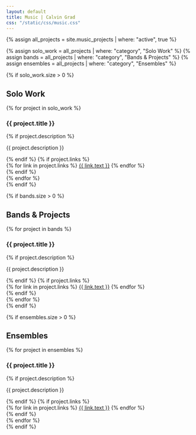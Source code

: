 ```yaml
---
layout: default
title: Music | Calvin Grad
css: "/static/css/music.css"
---
```


<div class="music-container">
  {% assign all_projects = site.music_projects | where: "active", true %}
  
  {% assign solo_work = all_projects | where: "category", "Solo Work" %}
  {% assign bands = all_projects | where: "category", "Bands & Projects" %}
  {% assign ensembles = all_projects | where: "category", "Ensembles" %}

  {% if solo_work.size > 0 %}
  <section class="project">
    <h2>Solo Work</h2>
    {% for project in solo_work %}
      <div class="project-tile" data-category="{{ project.category }}">
        <div class="project-info">
          <h3>{{ project.title }}</h3>
          {% if project.description %}
            <p>{{ project.description }}</p>
          {% endif %}
          {% if project.links %}
            <div class="project-links">
              {% for link in project.links %}
                <a href="{{ link.url }}" target="_blank" class="music-link">{{ link.text }}</a>
              {% endfor %}
            </div>
          {% endif %}
        </div>
      </div>
    {% endfor %}
  </section>
  {% endif %}

  {% if bands.size > 0 %}
  <section class="project">
    <h2>Bands & Projects</h2>
    {% for project in bands %}
      <div class="project-tile" data-category="{{ project.category }}">
        <div class="project-info">
          <h3>{{ project.title }}</h3>
          {% if project.description %}
            <p>{{ project.description }}</p>
          {% endif %}
          {% if project.links %}
            <div class="project-links">
              {% for link in project.links %}
                <a href="{{ link.url }}" class="music-link">{{ link.text }}</a>
              {% endfor %}
            </div>
          {% endif %}
        </div>
      </div>
    {% endfor %}
  </section>
  {% endif %}

  {% if ensembles.size > 0 %}
  <section class="project">
    <h2>Ensembles</h2>
    {% for project in ensembles %}
      <div class="project-tile" data-category="{{ project.category }}">
        <div class="project-info">
          <h3>{{ project.title }}</h3>
          {% if project.description %}
            <p>{{ project.description }}</p>
          {% endif %}
          {% if project.links %}
            <div class="project-links">
              {% for link in project.links %}
                <a href="{{ link.url }}" class="music-link">{{ link.text }}</a>
              {% endfor %}
            </div>
          {% endif %}
        </div>
      </div>
    {% endfor %}
  </section>
  {% endif %}
</div>